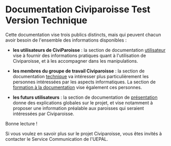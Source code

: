 # Documentation Civiparoisse Test Version Technique

Cette documentation vise trois publics distincts, mais qui peuvent chacun avoir besoin de l'ensemble des informations disponibles :

* **les utilisateurs de CiviParoisse** : la section de documentation [utilisateur](UTILISATION/index.md) vise à fournir des informations pratiques quant à l'utilisation de Civiparoisse, et à les accompagner dans les manipulations.

* **les membres du groupe de travail Civiparoisse** : la section de documentation [technique](TECHNIQUE/index.md) va intéresser plus particulièrement les personnes intéressées par les aspects informatiques. La section de [formation à la documentation](FORMATION/index.md) vise également ces personnes.

* **les futurs utilisateurs** : la section de documentation de [présentation](PRESENTATION/index.md) donne des explications globales sur le projet, et vise notamment à proposer une information préalable aux paroisses qui seraient intéressées par Civiparoisse.

Bonne lecture !

Si vous voulez en savoir plus sur le projet Civiparoisse, vous êtes invités à contacter le Service Communication de l'UEPAL.
